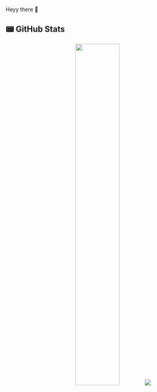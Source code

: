 Heyy there 👋

## 📟 GitHub Stats  
<p align="center">
	<img width="48%" src="https://github-readme-stats.vercel.app/api?username=ethan0905&show_icons=true&theme=dark" />
	<a height="140%" href="https://github.com/anuraghazra/github-readme-stats">
  		<img src="https://github-readme-stats.vercel.app/api/top-langs/?username=ethan0905&layout=compact" />
	</a>
</p>


